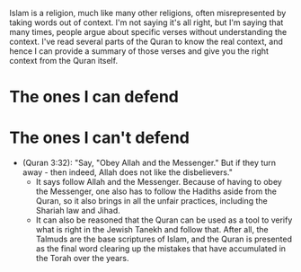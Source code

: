 Islam is a religion, much like many other religions, often misrepresented by taking words out of context. I'm not saying it's all right, but I'm saying that many times, people argue about specific verses without understanding the context. I've read several parts of the Quran to know the real context, and hence I can provide a summary of those verses and give you the right context from the Quran itself.
# The ones I can defend

# The ones I can't defend
- (Quran 3:32): "Say, "Obey Allah and the Messenger." But if they turn away - then indeed, Allah does not like the disbelievers."
	- It says follow Allah and the Messenger. Because of having to obey the Messenger, one also has to follow the Hadiths aside from the Quran, so it also brings in all the unfair practices, including the Shariah law and Jihad.
	- It can also be reasoned that the Quran can be used as a tool to verify what is right in the Jewish Tanekh and follow that. After all, the Talmuds are the base scriptures of Islam, and the Quran is presented as the final word clearing up the mistakes that have accumulated in the Torah over the years.